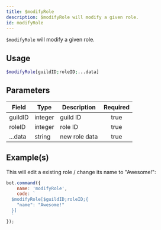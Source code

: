 ```yaml
---
title: $modifyRole
description: $modifyRole will modify a given role.
id: modifyRole
---
```


`$modifyRole` will modify a given role.

## Usage

```php
$modifyRole[guildID;roleID;...data]
```

## Parameters

| Field   | Type    | Description   | Required |
|---------|---------|---------------|:--------:|
| guildID | integer | guild ID      |   true   |
| roleID  | integer | role ID       |   true   |
| ...data | string  | new role data |   true   |

## Example(s)

This will edit a existing role / change its name to "Awesome!":

```javascript
bot.command({
    name: 'modifyRole',
    code: `
  $modifyRole[$guildID;roleID;{
    "name": "Awesome!"
  }]
  `
});
```